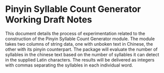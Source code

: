 # Pinyin Syllable Count Generator Working Draft Notes
This document details the process of experimentation related to the construction of the Pinyin Syllable Count Generator module. The module takes two columns of string data, one with unboken text in Chinese, the other with its pinyin counterpart. The package will evaluate the number of syllables in the chinese text based on the number of syllables it can detect in the supplied Latin characters. The results will be delivered as integers with commas separating the syllables in each individual word.